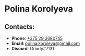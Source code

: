 # Polina Korolyeva

## Contacts:

<!-- --- -->

-   **Phone**: [+375 29 3680745 ](tel:80293680745)
-   **Email**: [polina.koroleva@gmail.com](mailto:polina.koroleva@gmail.com)
-   **Discord**: Grindy#7131
